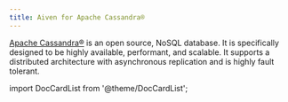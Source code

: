 ```yaml
---
title: Aiven for Apache Cassandra®
---
```


[Apache Cassandra®](https://cassandra.apache.org/_/index.html) is an
open source, NoSQL database. It is specifically designed to be highly
available, performant, and scalable. It supports a distributed
architecture with asynchronous replication and is highly fault tolerant.


import DocCardList from '@theme/DocCardList';

<DocCardList />
